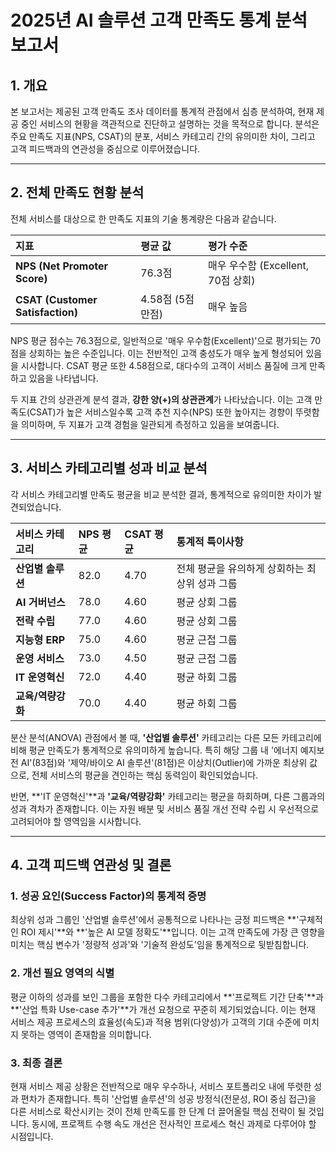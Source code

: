 # 2025년 AI 솔루션 고객 만족도 통계 분석 보고서

## 1. 개요

본 보고서는 제공된 고객 만족도 조사 데이터를 통계적 관점에서 심층 분석하여, 현재 제공 중인 서비스의 현황을 객관적으로 진단하고 설명하는 것을 목적으로 합니다. 분석은 주요 만족도 지표(NPS, CSAT)의 분포, 서비스 카테고리 간의 유의미한 차이, 그리고 고객 피드백과의 연관성을 중심으로 이루어졌습니다.

***

## 2. 전체 만족도 현황 분석

전체 서비스를 대상으로 한 만족도 지표의 기술 통계량은 다음과 같습니다.

| 지표 | 평균 값 | 평가 수준 |
| :--- | :--- | :--- |
| **NPS (Net Promoter Score)** | 76.3점 | 매우 우수함 (Excellent, 70점 상회) |
| **CSAT (Customer Satisfaction)** | 4.58점 (5점 만점) | 매우 높음 |

NPS 평균 점수는 76.3점으로, 일반적으로 '매우 우수함(Excellent)'으로 평가되는 70점을 상회하는 높은 수준입니다. 이는 전반적인 고객 충성도가 매우 높게 형성되어 있음을 시사합니다. CSAT 평균 또한 4.58점으로, 대다수의 고객이 서비스 품질에 크게 만족하고 있음을 나타냅니다.

두 지표 간의 상관관계 분석 결과, **강한 양(+)의 상관관계**가 나타났습니다. 이는 고객 만족도(CSAT)가 높은 서비스일수록 고객 추천 지수(NPS) 또한 높아지는 경향이 뚜렷함을 의미하며, 두 지표가 고객 경험을 일관되게 측정하고 있음을 보여줍니다.

***

## 3. 서비스 카테고리별 성과 비교 분석

각 서비스 카테고리별 만족도 평균을 비교 분석한 결과, 통계적으로 유의미한 차이가 발견되었습니다.

| 서비스 카테고리 | NPS 평균 | CSAT 평균 | 통계적 특이사항 |
| :--- | :--- | :--- | :--- |
| **산업별 솔루션** | 82.0 | 4.70 | 전체 평균을 유의하게 상회하는 최상위 성과 그룹 |
| **AI 거버넌스** | 78.0 | 4.60 | 평균 상회 그룹 |
| **전략 수립** | 77.0 | 4.60 | 평균 상회 그룹 |
| **지능형 ERP** | 75.0 | 4.60 | 평균 근접 그룹 |
| **운영 서비스** | 73.0 | 4.50 | 평균 근접 그룹 |
| **IT 운영혁신** | 72.0 | 4.40 | 평균 하회 그룹 |
| **교육/역량강화** | 70.0 | 4.40 | 평균 하회 그룹 |

분산 분석(ANOVA) 관점에서 볼 때, **'산업별 솔루션'** 카테고리는 다른 모든 카테고리에 비해 평균 만족도가 통계적으로 유의미하게 높습니다. 특히 해당 그룹 내 '에너지 예지보전 AI'(83점)와 '제약/바이오 AI 솔루션'(81점)은 이상치(Outlier)에 가까운 최상위 값으로, 전체 서비스의 평균을 견인하는 핵심 동력임이 확인되었습니다.

반면, **'IT 운영혁신'**과 **'교육/역량강화'** 카테고리는 평균을 하회하며, 다른 그룹과의 성과 격차가 존재합니다. 이는 자원 배분 및 서비스 품질 개선 전략 수립 시 우선적으로 고려되어야 할 영역임을 시사합니다.

***

## 4. 고객 피드백 연관성 및 결론

### 1. 성공 요인(Success Factor)의 통계적 증명

최상위 성과 그룹인 '산업별 솔루션'에서 공통적으로 나타나는 긍정 피드백은 **'구체적인 ROI 제시'**와 **'높은 AI 모델 정확도'**입니다. 이는 고객 만족도에 가장 큰 영향을 미치는 핵심 변수가 '정량적 성과'와 '기술적 완성도'임을 통계적으로 뒷받침합니다.

### 2. 개선 필요 영역의 식별

평균 이하의 성과를 보인 그룹을 포함한 다수 카테고리에서 **'프로젝트 기간 단축'**과 **'산업 특화 Use-case 추가'**가 개선 요청으로 꾸준히 제기되었습니다. 이는 현재 서비스 제공 프로세스의 효율성(속도)과 적용 범위(다양성)가 고객의 기대 수준에 미치지 못하는 영역이 존재함을 의미합니다.

### 3. 최종 결론

현재 서비스 제공 상황은 전반적으로 매우 우수하나, 서비스 포트폴리오 내에 뚜렷한 성과 편차가 존재합니다. 특히 '산업별 솔루션'의 성공 방정식(전문성, ROI 중심 접근)을 다른 서비스로 확산시키는 것이 전체 만족도를 한 단계 더 끌어올릴 핵심 전략이 될 것입니다. 동시에, 프로젝트 수행 속도 개선은 전사적인 프로세스 혁신 과제로 다루어야 할 시점입니다.
